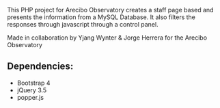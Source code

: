 This PHP project for Arecibo Observatory creates a staff page based and presents the information from a MySQL Database.
It also filters the responses through javascript through a control panel. 

Made in collaboration by Yjang Wynter & Jorge Herrera for the Arecibo Observatory

## Dependencies:

- Bootstrap 4
- jQuery 3.5
- popper.js